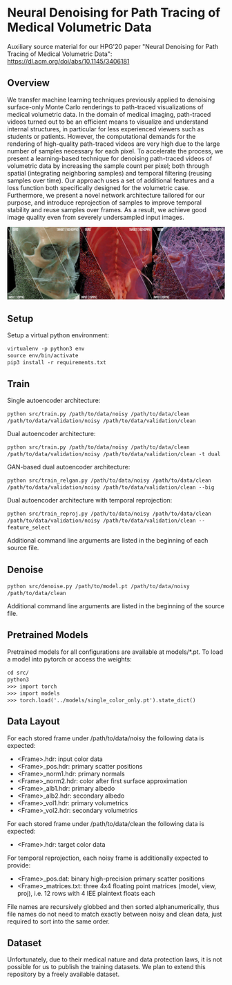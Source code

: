 # Neural Denoising for Path Tracing of Medical Volumetric Data

Auxiliary source material for our HPG'20 paper "Neural Denoising for Path Tracing of Medical Volumetric Data": https://dl.acm.org/doi/abs/10.1145/3406181

## Overview

We transfer machine learning techniques previously applied to denoising surface-only Monte
Carlo renderings to path-traced visualizations of medical volumetric data. In the domain of medical imaging,
path-traced videos turned out to be an efficient means to visualize and understand internal structures, in
particular for less experienced viewers such as students or patients. However, the computational demands for
the rendering of high-quality path-traced videos are very high due to the large number of samples necessary for
each pixel. To accelerate the process, we present a learning-based technique for denoising path-traced videos
of volumetric data by increasing the sample count per pixel; both through spatial (integrating neighboring
samples) and temporal filtering (reusing samples over time). Our approach uses a set of additional features and
a loss function both specifically designed for the volumetric case. Furthermore, we present a novel network
architecture tailored for our purpose, and introduce reprojection of samples to improve temporal stability
and reuse samples over frames. As a result, we achieve good image quality even from severely undersampled
input images.

![miniteaser](miniteaser.jpg)

## Setup

Setup a virtual python environment:

    virtualenv -p python3 env
    source env/bin/activate
    pip3 install -r requirements.txt
 
## Train

Single autoencoder architecture:

    python src/train.py /path/to/data/noisy /path/to/data/clean /path/to/data/validation/noisy /path/to/data/validation/clean
    
Dual autoencoder architecture:

    python src/train.py /path/to/data/noisy /path/to/data/clean /path/to/data/validation/noisy /path/to/data/validation/clean -t dual
    
GAN-based dual autoencoder architecture:

    python src/train_relgan.py /path/to/data/noisy /path/to/data/clean /path/to/data/validation/noisy /path/to/data/validation/clean --big
    
Dual autoencoder architecture with temporal reprojection:

    python src/train_reproj.py /path/to/data/noisy /path/to/data/clean /path/to/data/validation/noisy /path/to/data/validation/clean --feature_select

Additional command line arguments are listed in the beginning of each source file.
  
## Denoise

    python src/denoise.py /path/to/model.pt /path/to/data/noisy /path/to/data/clean
  
Additional command line arguments are listed in the beginning of the source file.
  
## Pretrained Models

Pretrained models for all configurations are available at models/*.pt. To load a model into pytorch or access the weights:

    cd src/
    python3
    >>> import torch
    >>> import models
    >>> torch.load('../models/single_color_only.pt').state_dict()
  
## Data Layout

For each stored frame under /path/to/data/noisy the following data is expected:
  - \<Frame\>.hdr: input color data
  - \<Frame\>_pos.hdr: primary scatter positions
  - \<Frame\>_norm1.hdr: primary normals
  - \<Frame\>_norm2.hdr: color after first surface approximation
  - \<Frame\>_alb1.hdr: primary albedo
  - \<Frame\>_alb2.hdr: secondary albedo
  - \<Frame\>_vol1.hdr: primary volumetrics
  - \<Frame\>_vol2.hdr: secondary volumetrics
  
For each stored frame under /path/to/data/clean the following data is expected:
  - \<Frame\>.hdr: target color data
  
  
For temporal reprojection, each noisy frame is additionally expected to provide:
  - \<Frame\>_pos.dat: binary high-precision primary scatter positions
  - \<Frame\>_matrices.txt: three 4x4 floating point matrices (model, view, proj), i.e. 12 rows with 4 IEE plaintext floats each

File names are recursively globbed and then sorted alphanumerically, thus file names do not need to match exactly between noisy and clean data, just required to sort into the same order.

## Dataset

Unfortunately, due to their medical nature and data protection laws, it is not possible for us to publish the training datasets. We plan to extend this repository by a freely available dataset.
